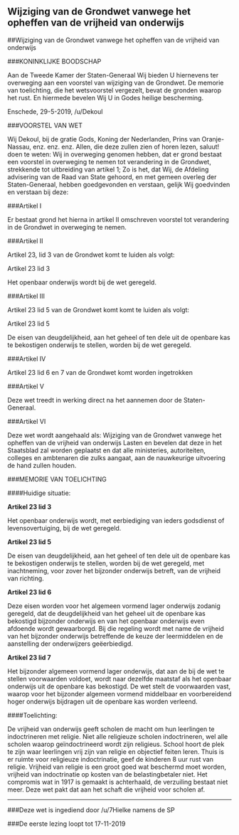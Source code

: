 ## Wijziging van de Grondwet vanwege het opheffen van de vrijheid van onderwijs 
 
##Wijziging van de Grondwet vanwege het opheffen van de vrijheid van onderwijs

###KONINKLIJKE BOODSCHAP

Aan de Tweede Kamer der Staten-Generaal Wij bieden U hiernevens ter overweging aan een voorstel van wijziging van de Grondwet. De memorie van toelichting, die het wetsvoorstel vergezelt, bevat de gronden waarop het rust. En hiermede bevelen Wij U in Godes heilige bescherming.

Enschede, 29-5-2019, /u/Dekoul

###VOORSTEL VAN WET

Wij Dekoul, bij de gratie Gods, Koning der Nederlanden, Prins van Oranje-Nassau, enz. enz. enz. Allen, die deze zullen zien of horen lezen, saluut! doen te weten: Wij in overweging genomen hebben, dat er grond bestaat een voorstel in overweging te nemen tot verandering in de Grondwet, strekkende tot uitbreiding van artikel 1; Zo is het, dat Wij, de Afdeling advisering van de Raad van State gehoord, en met gemeen overleg der Staten-Generaal, hebben goedgevonden en verstaan, gelijk Wij goedvinden en verstaan bij deze:

###Artikel I

Er bestaat grond het hierna in artikel II omschreven voorstel tot verandering in de Grondwet in overweging te nemen.

###Artikel II

Artikel 23, lid 3 van de Grondwet komt te luiden als volgt:

Artikel 23 lid 3

Het openbaar onderwijs wordt bij de wet geregeld.

###Artikel III

Artikel 23 lid 5 van de Grondwet komt komt te luiden als volgt:

Artikel 23 lid 5

De eisen van deugdelijkheid, aan het geheel of ten dele uit de openbare kas te bekostigen onderwijs te stellen, worden bij de wet geregeld.

###Artikel IV

Artikel 23 lid 6 en 7 van de Grondwet komt worden ingetrokken

###Artikel V

Deze wet treedt in werking direct na het aannemen door de Staten-Generaal.

###Artikel VI

Deze wet wordt aangehaald als: Wijziging van de Grondwet vanwege het opheffen van de vrijheid van onderwijs Lasten en bevelen dat deze in het Staatsblad zal worden geplaatst en dat alle ministeries, autoriteiten, colleges en ambtenaren die zulks aangaat, aan de nauwkeurige uitvoering de hand zullen houden.

###MEMORIE VAN TOELICHTING

####Huidige situatie:

**Artikel 23 lid 3**

Het openbaar onderwijs wordt, met eerbiediging van ieders godsdienst of levensovertuiging, bij de wet geregeld.

**Artikel 23 lid 5**

De eisen van deugdelijkheid, aan het geheel of ten dele uit de openbare kas te bekostigen onderwijs te stellen, worden bij de wet geregeld, met inachtneming, voor zover het bijzonder onderwijs betreft, van de vrijheid van richting.

**Artikel 23 lid 6**

Deze eisen worden voor het algemeen vormend lager onderwijs zodanig geregeld, dat de deugdelijkheid van het geheel uit de openbare kas bekostigd bijzonder onderwijs en van het openbaar onderwijs even afdoende wordt gewaarborgd. Bij die regeling wordt met name de vrijheid van het bijzonder onderwijs betreffende de keuze der leermiddelen en de aanstelling der onderwijzers geëerbiedigd.

**Artikel 23 lid 7**

Het bijzonder algemeen vormend lager onderwijs, dat aan de bij de wet te stellen voorwaarden voldoet, wordt naar dezelfde maatstaf als het openbaar onderwijs uit de openbare kas bekostigd. De wet stelt de voorwaarden vast, waarop voor het bijzonder algemeen vormend middelbaar en voorbereidend hoger onderwijs bijdragen uit de openbare kas worden verleend.

####Toelichting:

De vrijheid van onderwijs geeft scholen de macht om hun leerlingen te indoctrineren met religie. Niet alle religieuze scholen indoctrineren, wel alle scholen waarop geïndoctrineerd wordt zijn religieus. School hoort de plek te zijn waar leerlingen vrij zijn van religie en objectief feiten leren. Thuis is er ruimte voor religieuze indoctrinatie, geef de kinderen 8 uur rust van religie. Vrijheid van religie is een groot goed wat beschermd moet worden, vrijheid van indoctrinatie op kosten van de belastingbetaler niet. Het compromis wat in 1917 is gemaakt is achterhaald, de verzuiling bestaat niet meer. Deze wet pakt dat aan het schaft die vrijheid voor scholen af.

---

###Deze wet is ingediend door /u/7Hielke namens de SP

###De eerste lezing loopt tot 17-11-2019